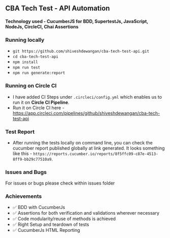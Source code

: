 ## CBA Tech Test - API Automation

#### Technology used - CucumberJS for BDD, SupertestJs, JavaScript, NodeJs, CircleCI, Chai Assertions

### Running locally
- `git https://github.com/shiveshdewangan/cba-tech-test-api.git`
- `cd cba-tech-test-api`
- `npm install`
- `npm run test`
- `npm run generate:report`

### Running on Circle CI
- I have added CI Steps under `.circleci/config.yml` which enables us to run it on **Circle CI Pipeline**.
- Run it on Circle CI here - https://app.circleci.com/pipelines/github/shiveshdewangan/cba-tech-test-api

### Test Report
- After running the tests locally on command line, you can check the cucumber report published globally at link generated. It looks something like this - `https://reports.cucumber.io/reports/8f5ffc09-c87e-4513-8ff9-bb29c77510a9`.

### Issues and Bugs
For issues or bugs please check within issues folder

### Achievements
- ✅ BDD with CucumberJs
- ✅ Assertions for both verification and validations wherever necessary
- ✅ Code modularity/reuse of methods is achieved
- ✅ Right Setup and teardown of tests
- ✅ CucumberJs HTML Reporting
